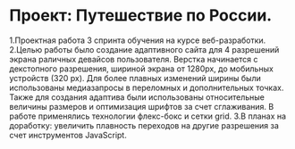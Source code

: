 # Проект: Путешествие по России.
1.Проектная работа 3 спринта обучения на курсе веб-разработки.
2.Целью работы было создание адаптивного сайта для 4 разрешений экрана раличных девайсов пользователя.
Верстка начинается с декстопного разрешения, шириной экрана от 1280px, до мобильных устройств (320 px). Для более плавных изменений ширины были использованы медиазапросы в переломных и дополнительных точках.
Также для создания адаптива были использованы относительные величины размеров и оптимизация шрифтов за счет сглаживания.
В работе применялись технологии флекс-бокс и сетки grid.
3.В планах на доработку: увеличить плавность переходов на другие разрешения за счет инструментов JavaScript.
